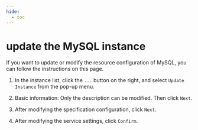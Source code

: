 ```yaml
---
hide:
  - toc
---
```


# update the MySQL instance

If you want to update or modify the resource configuration of MySQL, you can follow the instructions on this page.

1. In the instance list, click the `...` button on the right, and select `Update Instance` from the pop-up menu.

    <!--screenshot-->

2. Basic information: Only the description can be modified. Then click `Next`.

    <!--screenshot-->

3. After modifying the specification configuration, click `Next`.

    <!--screenshot-->

4. After modifying the service settings, click `Confirm`.

    <!--screenshot-->